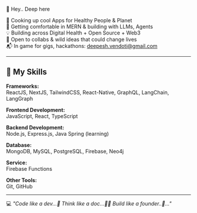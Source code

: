 <!---
Deepesh-vendoti/Deepesh-vendoti is a ✨ special ✨ repository because its `README.md` (this file) appears on your GitHub profile.
You can click the Preview link to take a look at your changes.
--->
👋 Hey.. Deep here

👀 Cooking up cool Apps for Healthy People & Planet  
🌱 Getting comfortable in MERN & building with LLMs, Agents  
💡 Building across Digital Health + Open Source + Web3  
🤝 Open to collabs & wild ideas that could change lives  
📬 In game for gigs, hackathons: deepesh.vendoti@gmail.com

---

## 🚀 My Skills  

**Frameworks:**  
ReactJS, NextJS, TailwindCSS, React-Native, GraphQL, LangChain, LangGraph  

**Frontend Development:**  
JavaScript, React, TypeScript  

**Backend Development:**  
Node.js, Express.js, Java Spring (learning)  

**Database:**  
MongoDB, MySQL, PostgreSQL, Firebase, Neo4j  

**Service:**  
Firebase Functions  

**Other Tools:**  
Git, GitHub  

---

💻 *"Code like a dev...📄 Think like a doc...👨‍⚕️ Build like a founder..🚀..."*
